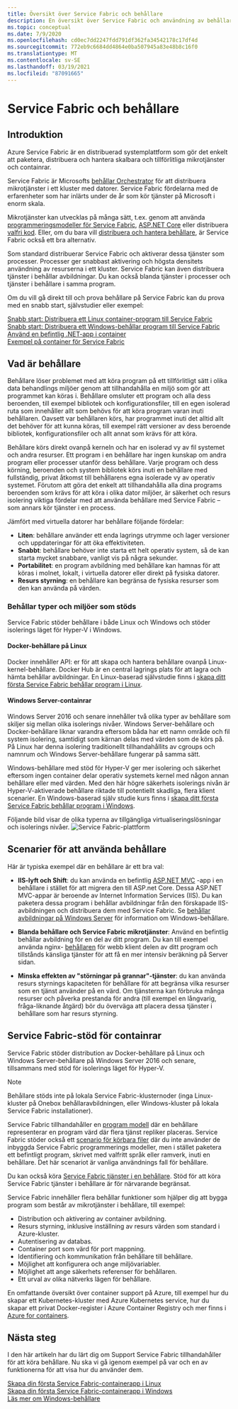 ```yaml
---
title: Översikt över Service Fabric och behållare
description: En översikt över Service Fabric och användning av behållare för att distribuera program i mikrotjänster. Den här artikeln innehåller en översikt över hur behållare kan användas och de tillgängliga funktionerna i Service Fabric.
ms.topic: conceptual
ms.date: 7/9/2020
ms.openlocfilehash: cd0ec7dd2247fdd791df362fa34542178c17df4d
ms.sourcegitcommit: 772eb9c6684dd4864e0ba507945a83e48b8c16f0
ms.translationtype: MT
ms.contentlocale: sv-SE
ms.lasthandoff: 03/19/2021
ms.locfileid: "87091665"
---
```

# <a name="service-fabric-and-containers"></a>Service Fabric och behållare

## <a name="introduction"></a>Introduktion

Azure Service Fabric är en distribuerad systemplattform som gör det enkelt att paketera, distribuera och hantera skalbara och tillförlitliga mikrotjänster och containrar.

Service Fabric är Microsofts [behållar Orchestrator](service-fabric-cluster-resource-manager-introduction.md) för att distribuera mikrotjänster i ett kluster med datorer. Service Fabric fördelarna med de erfarenheter som har inlärts under de år som kör tjänster på Microsoft i enorm skala.

Mikrotjänster kan utvecklas på många sätt, t.ex. genom att använda [programmeringsmodeller för Service Fabric](service-fabric-choose-framework.md), [ASP.NET Core](service-fabric-reliable-services-communication-aspnetcore.md) eller distribuera [valfri kod](service-fabric-guest-executables-introduction.md). Eller, om du bara vill [distribuera och hantera behållare](service-fabric-containers-overview.md), är Service Fabric också ett bra alternativ.

Som standard distribuerar Service Fabric och aktiverar dessa tjänster som processer. Processer ger snabbast aktivering och högsta densitets användning av resurserna i ett kluster. Service Fabric kan även distribuera tjänster i behållar avbildningar. Du kan också blanda tjänster i processer och tjänster i behållare i samma program.

Om du vill gå direkt till och prova behållare på Service Fabric kan du prova med en snabb start, självstudier eller exempel:  

[Snabb start: Distribuera ett Linux container-program till Service Fabric](service-fabric-quickstart-containers-linux.md)  
[Snabb start: Distribuera ett Windows-behållar program till Service Fabric](service-fabric-quickstart-containers.md)  
[Använd en befintlig .NET-app i container](service-fabric-host-app-in-a-container.md)  
[Exempel på container för Service Fabric](https://azure.microsoft.com/resources/samples/service-fabric-containers/)  

## <a name="what-are-containers"></a>Vad är behållare

Behållare löser problemet med att köra program på ett tillförlitligt sätt i olika data behandlings miljöer genom att tillhandahålla en miljö som gör att programmet kan köras i. Behållare omsluter ett program och alla dess beroenden, till exempel bibliotek och konfigurationsfiler, till en egen isolerad ruta som innehåller allt som behövs för att köra program varan inuti behållaren. Oavsett var behållaren körs, har programmet inuti det alltid allt det behöver för att kunna köras, till exempel rätt versioner av dess beroende bibliotek, konfigurationsfiler och allt annat som krävs för att köra.

Behållare körs direkt ovanpå kerneln och har en isolerad vy av fil systemet och andra resurser. Ett program i en behållare har ingen kunskap om andra program eller processer utanför dess behållare. Varje program och dess körning, beroenden och system bibliotek körs inuti en behållare med fullständig, privat åtkomst till behållarens egna isolerade vy av operativ systemet. Förutom att göra det enkelt att tillhandahålla alla dina programs beroenden som krävs för att köra i olika dator miljöer, är säkerhet och resurs isolering viktiga fördelar med att använda behållare med Service Fabric – som annars kör tjänster i en process.

Jämfört med virtuella datorer har behållare följande fördelar:

* **Liten**: behållare använder ett enda lagrings utrymme och lager versioner och uppdateringar för att öka effektiviteten.
* **Snabbt**: behållare behöver inte starta ett helt operativ system, så de kan starta mycket snabbare, vanligt vis på några sekunder.
* **Portabilitet**: en program avbildning med behållare kan hamnas för att köras i molnet, lokalt, i virtuella datorer eller direkt på fysiska datorer.
* **Resurs styrning**: en behållare kan begränsa de fysiska resurser som den kan använda på värden.

### <a name="container-types-and-supported-environments"></a>Behållar typer och miljöer som stöds

Service Fabric stöder behållare i både Linux och Windows och stöder isolerings läget för Hyper-V i Windows.

#### <a name="docker-containers-on-linux"></a>Docker-behållare på Linux

Docker innehåller API: er för att skapa och hantera behållare ovanpå Linux-kernel-behållare. Docker Hub är en central lagrings plats för att lagra och hämta behållar avbildningar.
En Linux-baserad självstudie finns i [skapa ditt första Service Fabric behållar program i Linux](service-fabric-get-started-containers-linux.md).

#### <a name="windows-server-containers"></a>Windows Server-containrar

Windows Server 2016 och senare innehåller två olika typer av behållare som skiljer sig mellan olika isolerings nivåer. Windows Server-behållare och Docker-behållare liknar varandra eftersom båda har ett namn område och fil system isolering, samtidigt som kärnan delas med värden som de körs på. På Linux har denna isolering traditionellt tillhandahållits av cgroups och namnrum och Windows Server-behållare fungerar på samma sätt.

Windows-behållare med stöd för Hyper-V ger mer isolering och säkerhet eftersom ingen container delar operativ systemets kernel med någon annan behållare eller med värden. Med den här högre säkerhets isolerings nivån är Hyper-V-aktiverade behållare riktade till potentiellt skadliga, flera klient scenarier.
En Windows-baserad själv studie kurs finns i [skapa ditt första Service Fabric behållar program i Windows](service-fabric-get-started-containers.md).

Följande bild visar de olika typerna av tillgängliga virtualiseringslösningar och isolerings nivåer.
![Service Fabric-plattform][Image1]

## <a name="scenarios-for-using-containers"></a>Scenarier för att använda behållare

Här är typiska exempel där en behållare är ett bra val:

* **IIS-lyft och Shift**: du kan använda en befintlig [ASP.NET MVC](https://www.asp.net/mvc) -app i en behållare i stället för att migrera den till ASP.net Core. Dessa ASP.NET MVC-appar är beroende av Internet Information Services (IIS). Du kan paketera dessa program i behållar avbildningar från den förskapade IIS-avbildningen och distribuera dem med Service Fabric. Se [behållar avbildningar på Windows Server](/virtualization/windowscontainers/quick-start/quick-start-windows-server) för information om Windows-behållare.

* **Blanda behållare och Service Fabric mikrotjänster**: Använd en befintlig behållar avbildning för en del av ditt program. Du kan till exempel använda nginx- [behållaren](https://hub.docker.com/_/nginx/) för webb klient delen av ditt program och tillstånds känsliga tjänster för att få en mer intensiv beräkning på Server sidan.

* **Minska effekten av "störningar på grannar"-tjänster**: du kan använda resurs styrnings kapaciteten för behållare för att begränsa vilka resurser som en tjänst använder på en värd. Om tjänsterna kan förbruka många resurser och påverka prestanda för andra (till exempel en långvarig, fråga-liknande åtgärd) bör du överväga att placera dessa tjänster i behållare som har resurs styrning.

## <a name="service-fabric-support-for-containers"></a>Service Fabric-stöd för containrar

Service Fabric stöder distribution av Docker-behållare på Linux och Windows Server-behållare på Windows Server 2016 och senare, tillsammans med stöd för isolerings läget för Hyper-V.

> [!NOTE]
> Behållare stöds inte på lokala Service Fabric-klusternoder (inga Linux-kluster på Onebox behållaravbildningen, eller Windows-kluster på lokala Service Fabric installationer).

Service Fabric tillhandahåller en [program modell](service-fabric-application-model.md) där en behållare representerar en program värd där flera tjänst repliker placeras. Service Fabric stöder också ett [scenario för körbara filer](service-fabric-guest-executables-introduction.md) där du inte använder de inbyggda Service Fabric programmerings modeller, men i stället paketera ett befintligt program, skrivet med valfritt språk eller ramverk, inuti en behållare. Det här scenariot är vanliga användnings fall för behållare.

Du kan också köra [Service Fabric tjänster i en behållare](service-fabric-services-inside-containers.md). Stöd för att köra Service Fabric tjänster i behållare är för närvarande begränsat.

Service Fabric innehåller flera behållar funktioner som hjälper dig att bygga program som består av mikrotjänster i behållare, till exempel:

* Distribution och aktivering av container avbildning.
* Resurs styrning, inklusive inställning av resurs värden som standard i Azure-kluster.
* Autentisering av databas.
* Container port som värd för port mappning.
* Identifiering och kommunikation från behållare till behållare.
* Möjlighet att konfigurera och ange miljövariabler.
* Möjlighet att ange säkerhets referenser för behållaren.
* Ett urval av olika nätverks lägen för behållare.

En omfattande översikt över container support på Azure, till exempel hur du skapar ett Kubernetes-kluster med Azure Kubernetes service, hur du skapar ett privat Docker-register i Azure Container Registry och mer finns i [Azure for containers](../containers/index.yml).

## <a name="next-steps"></a>Nästa steg

I den här artikeln har du lärt dig om Support Service Fabric tillhandahåller för att köra behållare. Nu ska vi gå igenom exempel på var och en av funktionerna för att visa hur du använder dem.

[Skapa din första Service Fabric-containerapp i Linux](service-fabric-get-started-containers-linux.md)  
[Skapa din första Service Fabric-containerapp i Windows](service-fabric-get-started-containers.md)  
[Läs mer om Windows-behållare](/virtualization/windowscontainers/about/)

[Image1]: media/service-fabric-containers/Service-Fabric-Types-of-Isolation.png
